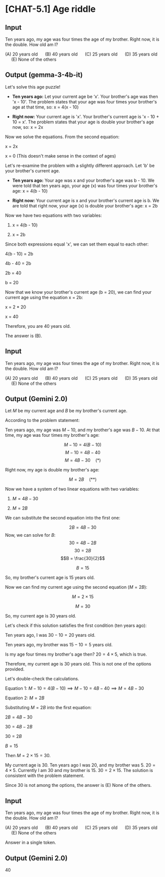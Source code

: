 # [CHAT-5.1] Age riddle

## Input

Ten years ago, my age was four times the age of my brother. Right now, it is the double. How old am I?

(A) 20 years old &nbsp;&nbsp;&nbsp;&nbsp; (B) 40 years old &nbsp;&nbsp;&nbsp;&nbsp; (C) 25 years old &nbsp;&nbsp;&nbsp;&nbsp; (D) 35 years old &nbsp;&nbsp;&nbsp;&nbsp; (E) None of the others

## Output (gemma-3-4b-it)

Let's solve this age puzzle!

*   **Ten years ago:** Let your current age be ‘x'. Your brother's age was then 'x - 10'. The problem states that your age was four times your brother's age at that time, so:  x = 4(x - 10)

*   **Right now:** Your current age is 'x'. Your brother's current age is 'x - 10 + 10 = x'. The problem states that your age is double your brother's age now, so: x = 2x

Now we solve the equations. From the second equation:

x = 2x

x = 0 (This doesn't make sense in the context of ages)

Let's re-examine the problem with a slightly different approach. Let 'b' be your brother's current age.

*   **Ten years ago:** Your age was x and your brother's age was b - 10.  We were told that ten years ago, your age (x) was four times your brother's age:  x = 4(b - 10)

*   **Right now:** Your current age is x and your brother's current age is b. We are told that right now, your age (x) is double your brother's age: x = 2b

Now we have two equations with two variables:

1.  x = 4(b - 10)

2.  x = 2b

Since both expressions equal 'x', we can set them equal to each other:

4(b - 10) = 2b

4b - 40 = 2b

2b = 40

b = 20

Now that we know your brother's current age (b = 20), we can find your current age using the equation x = 2b:

x = 2 * 20

x = 40

Therefore, you are 40 years old.

The answer is (B).

## Input

Ten years ago, my age was four times the age of my brother. Right now, it is the double. How old am I?

(A) 20 years old &nbsp;&nbsp;&nbsp;&nbsp; (B) 40 years old &nbsp;&nbsp;&nbsp;&nbsp; (C) 25 years old &nbsp;&nbsp;&nbsp;&nbsp; (D) 35 years old &nbsp;&nbsp;&nbsp;&nbsp; (E) None of the others

## Output (Gemini 2.0)

Let $M$ be my current age and $B$ be my brother's current age.

According to the problem statement:

Ten years ago, my age was $M - 10$, and my brother's age was $B - 10$. At that time, my age was four times my brother's age:

$$M - 10 = 4(B - 10)$$$$M - 10 = 4B - 40$$$$M = 4B - 30 \quad (*)$$

Right now, my age is double my brother's age:

$$M = 2B \quad (**)$$

Now we have a system of two linear equations with two variables:

1) $M = 4B - 30$

2) $M = 2B$

We can substitute the second equation into the first one:

$$2B = 4B - 30$$Now, we can solve for $B$:$$30 = 4B - 2B$$$$30 = 2B$$$$B = \frac{30}{2}$$

$$B = 15$$

So, my brother's current age is 15 years old.

Now we can find my current age using the second equation ($M = 2B$):

$$M = 2 \times 15$$

$$M = 30$$

So, my current age is 30 years old.

Let's check if this solution satisfies the first condition (ten years ago):

Ten years ago, I was $30 - 10 = 20$ years old.

Ten years ago, my brother was $15 - 10 = 5$ years old.

Is my age four times my brother's age then? $20 = 4 \times 5$, which is true.

Therefore, my current age is 30 years old. This is not one of the options provided.

Let's double-check the calculations.

Equation 1: $M - 10 = 4(B - 10) \implies M - 10 = 4B - 40 \implies M = 4B - 30$

Equation 2: $M = 2B$

Substituting $M = 2B$ into the first equation:

$2B = 4B - 30$

$30 = 4B - 2B$

$30 = 2B$

$B = 15$

Then $M = 2 \times 15 = 30$.

My current age is 30. Ten years ago I was 20, and my brother was 5. $20 = 4 \times 5$. Currently I am 30 and my brother is 15. $30 = 2 \times 15$. The solution is consistent with the problem statement.

Since 30 is not among the options, the answer is (E) None of the others.

## Input

Ten years ago, my age was four times the age of my brother. Right now, it is the double. How old am I?

(A) 20 years old &nbsp;&nbsp;&nbsp;&nbsp; (B) 40 years old &nbsp;&nbsp;&nbsp;&nbsp; (C) 25 years old &nbsp;&nbsp;&nbsp;&nbsp; (D) 35 years old &nbsp;&nbsp;&nbsp;&nbsp; (E) None of the others

Answer in a single token.

## Output (Gemini 2.0)

40
